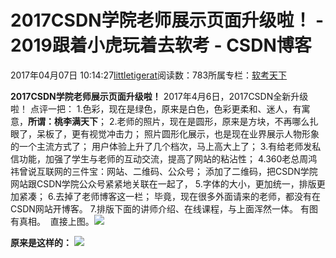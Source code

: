 
# 2017CSDN学院老师展示页面升级啦！ - 2019跟着小虎玩着去软考 - CSDN博客

2017年04月07日 10:14:27[littletigerat](https://me.csdn.net/littletigerat)阅读数：783所属专栏：[软考天下](https://blog.csdn.net/column/details/15515.html)




**2017CSDN学院老师展示页面升级啦！**
2017年4月6日，2017CSDN全新升级啦！
点评一把：
1.色彩，现在是绿色，原来是白色，色彩更柔和、迷人，有寓意，**所谓：桃李满天下**；
2.老师的照片，现在是圆形，原来是方块，不再哪么扎眼了，呆板了，更有视觉冲击力；
照片圆形化展示，也是现在业界展示人物形象的一个主流方式了；
用户体验上升了几个档次，马上高大上了；
3.有给老师发私信功能，加强了学生与老师的互动交流，提高了网站的粘沾性；
4.360老总周鸿祎曾说互联网的三件宝：网站、二维码、公众号；
添加了二维码，把CSDN学院网站跟CSDN学院公众号紧紧地关联在一起了，
5.字体的大小，更加统一，排版更加紧凑；
6.去掉了老师博客这一栏；
毕竟，现在很多外面请来的老师，都没有在CSDN网站开博客。
7.排版下面的讲师介绍、在线课程，与上面浑然一体。
有图有真相。  直接上图。![](https://img-blog.csdn.net/20170407095125547?watermark/2/text/aHR0cDovL2Jsb2cuY3Nkbi5uZXQvbGl0dGxldGlnZXJhdA==/font/5a6L5L2T/fontsize/400/fill/I0JBQkFCMA==/dissolve/70/gravity/SouthEast)

**原来是这样的：**
![](https://img-blog.csdn.net/20170407095453670?watermark/2/text/aHR0cDovL2Jsb2cuY3Nkbi5uZXQvbGl0dGxldGlnZXJhdA==/font/5a6L5L2T/fontsize/400/fill/I0JBQkFCMA==/dissolve/70/gravity/SouthEast)

